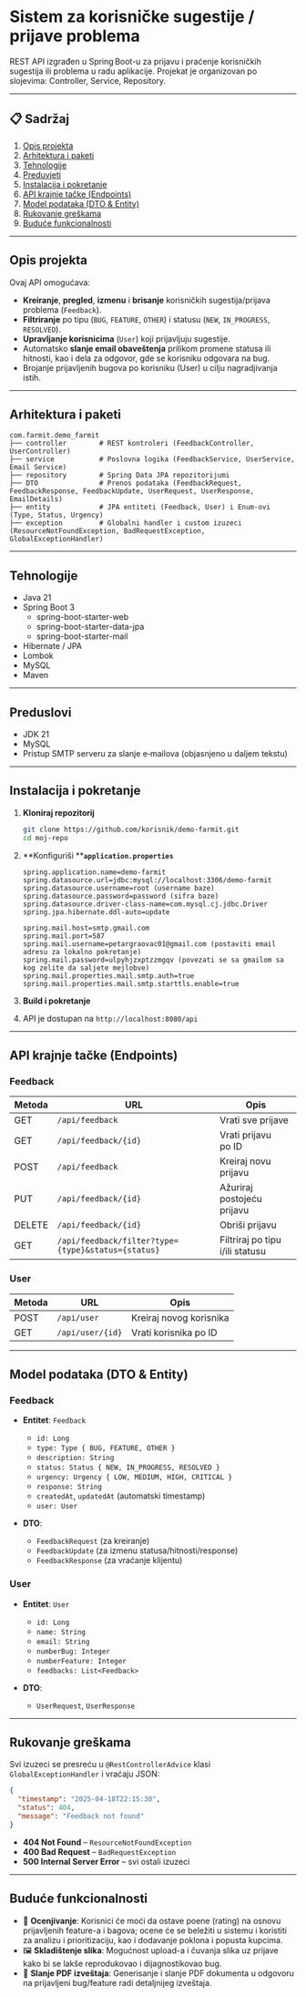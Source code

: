 # Sistem za korisničke sugestije / prijave problema

REST API izgrađen u Spring Boot-u za prijavu i praćenje korisničkih sugestija ili problema u radu aplikacije. Projekat je organizovan po slojevima: Controller, Service, Repository.

---

## 📋 Sadržaj

1. [Opis projekta](#opis-projekta)
2. [Arhitektura i paketi](#arhitektura-i-paketi)
3. [Tehnologije](#tehnologije)
4. [Preduvjeti](#preduvjeti)
5. [Instalacija i pokretanje](#instalacija-i-pokretanje)
6. [API krajnje tačke (Endpoints)](#api-krajnje-tačke-endpoints)
7. [Model podataka (DTO & Entity)](#model-podataka-dto--entity)
8. [Rukovanje greškama](#rukovanje-greškama)
9. [Buduće funkcionalnosti](#buduće-funkcionalnosti)



---

## Opis projekta

Ovaj API omogućava:

- **Kreiranje**, **pregled**, **izmenu** i **brisanje** korisničkih sugestija/prijava problema (`Feedback`).
- **Filtriranje** po tipu (`BUG`, `FEATURE`, `OTHER`) i statusu (`NEW`, `IN_PROGRESS`, `RESOLVED`).
- **Upravljanje korisnicima** (`User`) koji prijavljuju sugestije.
- Automatsko **slanje email obaveštenja** prilikom promene statusa ili hitnosti, kao i dela za odgovor, gde se korisniku odgovara na bug. 
- Brojanje prijavljenih bugova po korisniku (User) u cilju nagradjivanja istih.

---

## Arhitektura i paketi

```
com.farmit.demo_farmit
├── controller        # REST kontroleri (FeedbackController, UserController)
├── service           # Poslovna logika (FeedbackService, UserService, Email Service)
├── repository        # Spring Data JPA repozitorijumi
├── DTO               # Prenos podataka (FeedbackRequest, FeedbackResponse, FeedbackUpdate, UserRequest, UserResponse, EmailDetails)
├── entity            # JPA entiteti (Feedback, User) i Enum-ovi (Type, Status, Urgency)
├── exception         # Globalni handler i custom izuzeci (ResourceNotFoundException, BadRequestException, GlobalExceptionHandler)
```

---

## Tehnologije

- Java 21
- Spring Boot 3
  - spring-boot-starter-web
  - spring-boot-starter-data-jpa
  - spring-boot-starter-mail
- Hibernate / JPA
- Lombok
- &#x20;MySQL 
- Maven

---

## Preduslovi

- JDK 21&#x20;
- MySQL
- Pristup SMTP serveru za slanje e‑mailova (objasnjeno u daljem tekstu)

---

## Instalacija i pokretanje

1. **Kloniraj repozitorij**

   ```bash
   git clone https://github.com/korisnik/demo-farmit.git
   cd moj-repo
   ```

2. \*\*Konfiguriši \*\***`application.properties`**

   ```properties
   spring.application.name=demo-farmit
   spring.datasource.url=jdbc:mysql://localhost:3306/demo-farmit
   spring.datasource.username=root (username baze)
   spring.datasource.password=password (sifra baze)
   spring.datasource.driver-class-name=com.mysql.cj.jdbc.Driver
   spring.jpa.hibernate.ddl-auto=update

   spring.mail.host=smtp.gmail.com
   spring.mail.port=587
   spring.mail.username=petargraovac01@gmail.com (postaviti email adresu za lokalno pokretanje)
   spring.mail.password=ulpyhjzxptzzmgqv (povezati se sa gmailom sa kog zelite da saljete mejlobve)
   spring.mail.properties.mail.smtp.auth=true
   spring.mail.properties.mail.smtp.starttls.enable=true
   ```

3. **Build i pokretanje**

4. API je dostupan na `http://localhost:8080/api`

---

## API krajnje tačke (Endpoints)

### Feedback

| Metoda | URL                                                | Opis                            |
| ------ | -------------------------------------------------- | ------------------------------- |
| GET    | `/api/feedback`                                    | Vrati sve prijave               |
| GET    | `/api/feedback/{id}`                               | Vrati prijavu po ID             |
| POST   | `/api/feedback`                                    | Kreiraj novu prijavu            |
| PUT    | `/api/feedback/{id}`                               | Ažuriraj postojeću prijavu      |
| DELETE | `/api/feedback/{id}`                               | Obriši prijavu                  |
| GET    | `/api/feedback/filter?type={type}&status={status}` | Filtriraj po tipu i/ili statusu |

### User

| Metoda | URL              | Opis                    |
| ------ | ---------------- | ----------------------- |
| POST   | `/api/user`      | Kreiraj novog korisnika |
| GET    | `/api/user/{id}` | Vrati korisnika po ID   |

---

## Model podataka (DTO & Entity)

### Feedback

- **Entitet**: `Feedback`

  - `id: Long`
  - `type: Type { BUG, FEATURE, OTHER }`
  - `description: String`
  - `status: Status { NEW, IN_PROGRESS, RESOLVED }`
  - `urgency: Urgency { LOW, MEDIUM, HIGH, CRITICAL }`
  - `response: String`
  - `createdAt`, `updatedAt` (automatski timestamp)
  - `user: User`

- **DTO**:

  - `FeedbackRequest` (za kreiranje)
  - `FeedbackUpdate` (za izmenu statusa/hitnosti/response)
  - `FeedbackResponse` (za vraćanje klijentu)

### User

- **Entitet**: `User`

  - `id: Long`
  - `name: String`
  - `email: String`
  - `numberBug: Integer`
  - `numberFeature: Integer`
  - `feedbacks: List<Feedback>`

- **DTO**:

  - `UserRequest`, `UserResponse`

---

## Rukovanje greškama

Svi izuzeci se presreću u `@RestControllerAdvice` klasi `GlobalExceptionHandler` i vraćaju JSON:

```json
{
  "timestamp": "2025-04-18T22:15:30",
  "status": 404,
  "message": "Feedback not found"
}
```

- **404 Not Found** – `ResourceNotFoundException`
- **400 Bad Request** – `BadRequestException`
- **500 Internal Server Error** – svi ostali izuzeci

---

## Buduće funkcionalnosti

- 🔢 **Ocenjivanje**: Korisnici će moći da ostave poene (rating) na osnovu prijavljenih feature-a i bagova; ocene će se beležiti u sistemu i koristiti za analizu i prioritizaciju, kao i dodavanje poklona i popusta kupcima. 
- 🖼️ **Skladištenje slika**: Mogućnost upload-a i čuvanja slika uz prijave kako bi se lakše reprodukovao i dijagnostikovao bug.
- 📄 **Slanje PDF izveštaja**: Generisanje i slanje PDF dokumenta u odgovoru na prijavljeni bug/feature radi detaljnijeg izveštaja.

